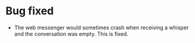 # Bug fixed
- The web messenger would sometimes crash when receiving a whisper and the conversation was empty. This is fixed.
